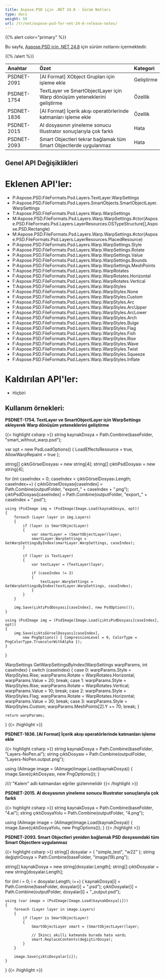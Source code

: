 ```yaml
---
title: Aspose.PSD için .NET 24.8 - Sürüm Notları
type: docs
weight: 50
url: /tr/net/aspose-psd-for-net-24-8-release-notes/
---
```


{{% alert color="primary" %}}

Bu sayfa, [Aspose.PSD için .NET 24.8](https://www.nuget.org/packages/Aspose.PSD/) için sürüm notlarını içermektedir.

{{% /alert %}}

| **Anahtar**  | **Özet**                                                                                          | **Kategori** |
|:------------|:---------------------------------------------------------------------------------------------------|:-------------|
| PSDNET-2091 | [AI Format] XObject Grupları için işleme ekle                                                    | Geliştirme   |
| PSDNET-1754 | TextLayer ve SmartObjectLayer için Warp dönüşüm yeteneklerini geliştirme                        | Özellik      |
| PSDNET-1836 | [AI Format] İçerik akışı operatörlerinde katmanları işleme ekle                                  | Özellik      |
| PSDNET-2015 | AI dosyasının yineleme sonucu Illustrator sonuçlarıyla çok farklı                                  | Hata         |
| PSDNET-2093 | Smart Objectleri tekrar bağlamak tüm Smart Objectlerde uygulanmaz                           | Hata         |

## **Genel API Değişiklikleri**
# **Eklenen API'ler:**

- P:Aspose.PSD.FileFormats.Psd.Layers.TextLayer.WarpSettings
- P:Aspose.PSD.FileFormats.Psd.Layers.SmartObjects.SmartObjectLayer.WarpSettings
- T:Aspose.PSD.FileFormats.Psd.Layers.Warp.WarpSettings
- M:Aspose.PSD.FileFormats.Psd.Layers.Warp.WarpSettings.#ctor(Aspose.PSD.FileFormats.Psd.Layers.LayerResources.OSTypeStructure[],Aspose.PSD.Rectangle)
- M:Aspose.PSD.FileFormats.Psd.Layers.Warp.WarpSettings.#ctor(Aspose.PSD.FileFormats.Psd.Layers.LayerResources.PlacedResource)
- P:Aspose.PSD.FileFormats.Psd.Layers.Warp.WarpSettings.Style
- P:Aspose.PSD.FileFormats.Psd.Layers.Warp.WarpSettings.Rotate
- P:Aspose.PSD.FileFormats.Psd.Layers.Warp.WarpSettings.Value
- P:Aspose.PSD.FileFormats.Psd.Layers.Warp.WarpSettings.Bounds
- P:Aspose.PSD.FileFormats.Psd.Layers.Warp.WarpSettings.MeshPoints
- T:Aspose.PSD.FileFormats.Psd.Layers.Warp.WarpRotates
- F:Aspose.PSD.FileFormats.Psd.Layers.Warp.WarpRotates.Horizontal
- F:Aspose.PSD.FileFormats.Psd.Layers.Warp.WarpRotates.Vertical
- T:Aspose.PSD.FileFormats.Psd.Layers.Warp.WarpStyles
- F:Aspose.PSD.FileFormats.Psd.Layers.Warp.WarpStyles.None
- F:Aspose.PSD.FileFormats.Psd.Layers.Warp.WarpStyles.Custom
- F:Aspose.PSD.FileFormats.Psd.Layers.Warp.WarpStyles.Arc
- F:Aspose.PSD.FileFormats.Psd.Layers.Warp.WarpStyles.ArcUpper
- F:Aspose.PSD.FileFormats.Psd.Layers.Warp.WarpStyles.ArcLower
- F:Aspose.PSD.FileFormats.Psd.Layers.Warp.WarpStyles.Arch
- F:Aspose.PSD.FileFormats.Psd.Layers.Warp.WarpStyles.Bulge
- F:Aspose.PSD.FileFormats.Psd.Layers.Warp.WarpStyles.Flag
- F:Aspose.PSD.FileFormats.Psd.Layers.Warp.WarpStyles.Fish
- F:Aspose.PSD.FileFormats.Psd.Layers.Warp.WarpStyles.Rise
- F:Aspose.PSD.FileFormats.Psd.Layers.Warp.WarpStyles.Wave
- F:Aspose.PSD.FileFormats.Psd.Layers.Warp.WarpStyles.Twist
- F:Aspose.PSD.FileFormats.Psd.Layers.Warp.WarpStyles.Squeeze
- F:Aspose.PSD.FileFormats.Psd.Layers.Warp.WarpStyles.Inflate

# **Kaldırılan API'ler:**
- Hiçbiri

## **Kullanım örnekleri:**

**PSDNET-1754. TextLayer ve SmartObjectLayer için WarpSettings ekleyerek Warp dönüşüm yeteneklerini geliştirme**

{{< highlight csharp >}}
string kaynakDosya = Path.Combine(baseFolder, "smart_without_warp.psd");

var opt = new PsdLoadOptions()
{
    LoadEffectsResource = true,
    AllowWarpRepaint = true
};

string[] çıktıGörselDosyası = new string[4];
string[] çıktıPsdDosyası = new string[4];

for (int caseIndex = 0; caseIndex < çıktıGörselDosyası.Length; caseIndex++)
{
    çıktıGörselDosyası[caseIndex] = Path.Combine(outputFolder, "export_" + caseIndex + ".png");
    çıktıPsdDosyası[caseIndex] = Path.Combine(outputFolder, "export_" + caseIndex + ".psd");

    using (PsdImage img = (PsdImage)Image.Load(kaynakDosya, opt))
    {
        foreach (Layer layer in img.Layers)
        {
            if (layer is SmartObjectLayer)
            {
                var smartLayer = (SmartObjectLayer)layer;
                smartLayer.WarpSettings = GetWarpSettingsByIndex(smartLayer.WarpSettings, caseIndex);
            }

            if (layer is TextLayer)
            {
                var textLayer = (TextLayer)layer;

                if (caseIndex != 3)
                {
                    textLayer.WarpSettings = GetWarpSettingsByIndex(textLayer.WarpSettings, caseIndex);
                }
            }
        }

        img.Save(çıktıPsdDosyası[caseIndex], new PsdOptions());
    }

    using (PsdImage img = (PsdImage)Image.Load(çıktıPsdDosyası[caseIndex], opt))
    {
        img.Save(çıktıGörselDosyası[caseIndex],
            new PngOptions() { CompressionLevel = 9, ColorType = PngColorType.TruecolorWithAlpha });
    }
}

WarpSettings GetWarpSettingsByIndex(WarpSettings warpParams, int caseIndex)
{
    switch (caseIndex)
    {
        case 0:
            warpParams.Style = WarpStyles.Rise;
            warpParams.Rotate = WarpRotates.Horizontal;
            warpParams.Value = 20;
            break;
        case 1:
            warpParams.Style = WarpStyles.Rise;
            warpParams.Rotate = WarpRotates.Vertical;
            warpParams.Value = 10;
            break;
        case 2:
            warpParams.Style = WarpStyles.Flag;
            warpParams.Rotate = WarpRotates.Horizontal;
            warpParams.Value = 30;
            break;
        case 3:
            warpParams.Style = WarpStyles.Custom;
            warpParams.MeshPoints[2].Y += 70;
            break;
    }

    return warpParams;
}
{{< /highlight >}}

**PSDNET-1836. [AI Format] İçerik akışı operatörlerinde katmanları işleme ekle**

{{< highlight csharp >}}
string kaynakDosya = Path.Combine(baseFolder, "Layers-NoPen.ai");
string çıktıDosyası = Path.Combine(outputFolder, "Layers-NoPen.output.png");

using (AiImage image = (AiImage)Image.Load(kaynakDosya))
{
    image.Save(çıktıDosyası, new PngOptions());
}

//// "Kalem" adlı katmandan eğriler gizlenmelidir
{{< /highlight >}}

**PSDNET-2015. AI dosyasının yineleme sonucu Illustrator sonuçlarıyla çok farklı**

{{< highlight csharp >}}
string kaynakDosya = Path.Combine(baseFolder, "4.ai");
string çıktıDosyaYolu = Path.Combine(outputFolder, "4.png");

using (AiImage image = (AiImage)Image.Load(kaynakDosya))
{
    image.Save(çıktıDosyaYolu, new PngOptions());
}
{{< /highlight >}}

**PSDNET-2093. Smart Objectleri yeniden bağlamak PSD dosyasındaki tüm Smart Objectlere uygulanmaz**

{{< highlight csharp >}}
string[] dosyalar = { "simple_test", "w22" };
string değiştirDosya = Path.Combine(baseFolder, "image(19).png");

string[] kaynakDosya = new string[dosyalar.Length];
string[] çıktıDosyalar = new string[dosyalar.Length];

for (int i = 0; i < dosyalar.Length; i++)
{
    kaynakDosya[i] = Path.Combine(baseFolder, dosyalar[i] + ".psd");
    çıktıDosyalar[i] = Path.Combine(outputFolder, dosyalar[i] + "_output.psd");

    using (var image = (PsdImage)Image.Load(kaynakDosya[i]))
    {
        foreach (Layer layer in image.Layers)
        {
            if (layer is SmartObjectLayer)
            {
                SmartObjectLayer smart = (SmartObjectLayer)layer;

                // İkinci akıllı katmanda burada hata vardı
                smart.ReplaceContents(değiştirDosya);
            }
        }

        image.Save(çıktıDosyalar[i]);
    }
}
{{< /highlight >}}
